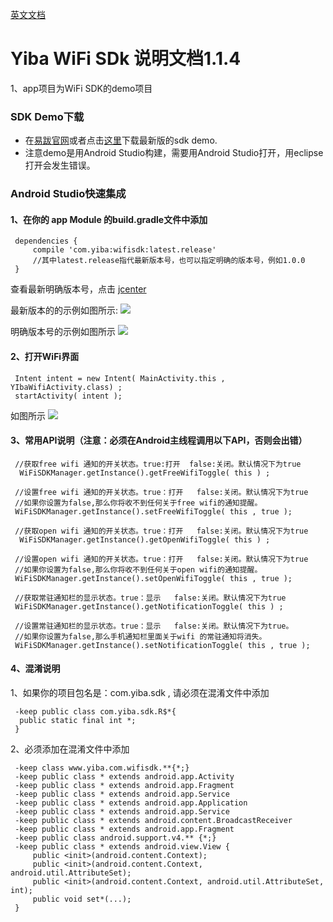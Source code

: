 [英文文档](README.md)
# Yiba WiFi SDk 说明文档1.1.4
 1、app项目为WiFi SDK的demo项目
 
### SDK Demo下载

  - 在[易跋官网](http://global.18wifibank.com/)或者点击[这里](http://global.18wifibank.com/)下载最新版的sdk demo.
  - 注意demo是用Android Studio构建，需要用Android Studio打开，用eclipse打开会发生错误。

### Android Studio快速集成
 
#### 1、在你的 app Module 的build.gradle文件中添加
```
 dependencies {
     compile 'com.yiba:wifisdk:latest.release'
     //其中latest.release指代最新版本号，也可以指定明确的版本号，例如1.0.0
 }
```
 查看最新明确版本号，点击 [jcenter](http://jcenter.bintray.com/com/yiba/wifisdk/)
 
 最新版本的的示例如图所示:
 ![](http://i2.buimg.com/567571/69c62f08ef69e2a9.png)
 
 明确版本号的示例如图所示
 ![](http://i2.buimg.com/567571/0abc4b2047ec2952.png)
 
#### 2、打开WiFi界面
```
 Intent intent = new Intent( MainActivity.this , YIbaWifiActivity.class) ;
 startActivity( intent );
```
 如图所示
 ![](http://i2.buimg.com/567571/976f52477c954722.png)
 
 
#### 3、常用API说明（注意：必须在Android主线程调用以下API，否则会出错）
```
 //获取free wifi 通知的开关状态。true:打开  false:关闭。默认情况下为true
  WiFiSDKManager.getInstance().getFreeWifiToggle( this ) ;
 
 //设置free wifi 通知的开关状态。true：打开   false:关闭。默认情况下为true
 //如果你设置为false,那么你将收不到任何关于free wifi的通知提醒。
 WiFiSDKManager.getInstance().setFreeWifiToggle( this , true );
 
 //获取open wifi 通知的开关状态。true：打开   false:关闭。默认情况下为true
  WiFiSDKManager.getInstance().getOpenWifiToggle( this ) ;
 
 //设置open wifi 通知的开关状态。true：打开   false:关闭。默认情况下为true
 //如果你设置为false,那么你将收不到任何关于open wifi的通知提醒。
 WiFiSDKManager.getInstance().setOpenWifiToggle( this , true );
 
 //获取常驻通知栏的显示状态。true：显示   false:关闭。默认情况下为true
 WiFiSDKManager.getInstance().getNotificationToggle( this ) ;
 
 //设置常驻通知栏的显示状态。true：显示   false:关闭。默认情况下为true。
 //如果你设置为false,那么手机通知栏里面关于wifi 的常驻通知将消失。
 WiFiSDKManager.getInstance().setNotificationToggle( this , true );
```
 
#### 4、混淆说明
 1、如果你的项目包名是：com.yiba.sdk , 请必须在混淆文件中添加
```
 -keep public class com.yiba.sdk.R$*{
  public static final int *;
 }
```
 2、必须添加在混淆文件中添加
``` 
 -keep class www.yiba.com.wifisdk.**{*;}
 -keep public class * extends android.app.Activity
 -keep public class * extends android.app.Fragment
 -keep public class * extends android.app.Service
 -keep public class * extends android.app.Application
 -keep public class * extends android.app.Service
 -keep public class * extends android.content.BroadcastReceiver
 -keep public class * extends android.app.Fragment
 -keep public class android.support.v4.** {*;}
 -keep public class * extends android.view.View {
     public <init>(android.content.Context);
     public <init>(android.content.Context, android.util.AttributeSet);
     public <init>(android.content.Context, android.util.AttributeSet, int);
     public void set*(...);
 }
``` 
